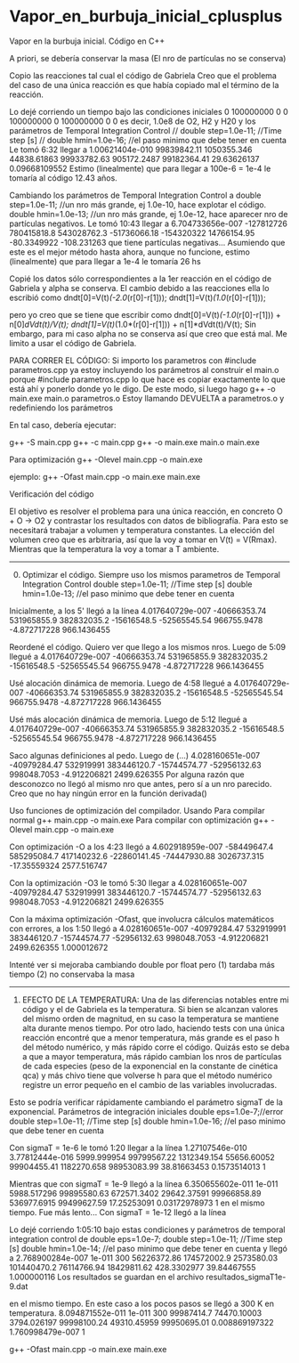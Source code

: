 # Vapor_en_burbuja_inicial_cplusplus
Vapor en la burbuja inicial. Código en C++


A priori, se debería conservar la masa (El nro de partículas no se conserva)

Copio las reacciones tal cual el código de Gabriela
Creo que el problema del caso de una única reacción es que había copiado mal el término de la reacción.

Lo dejé corriendo un tiempo bajo las condiciones iniciales
0       100000000       0       0       100000000       0       100000000       0       0
es decir, 1.0e8 de O2, H2 y H20 y los parámetros de Temporal Integration Control
// double step=1.0e-11; //Time step [s]
// double hmin=1.0e-16; //el paso minimo que debe tener en cuenta
Le tomó 6:32 llegar a 
1.00621404e-010 99839842.11     1050355.346     44838.61863     99933782.63     905172.2487     99182364.41     29.63626137     0.09668109552
Estimo (linealmente) que para llegar a 100e-6 = 1e-4 le tomaría al código 12.43 años.

Cambiando los parámetros de Temporal Integration Control a
double step=1.0e-11; //un nro más grande, ej 1.0e-10, hace explotar el código.
double hmin=1.0e-13; //un nro más grande, ej 1.0e-12, hace aparecer nro de partículas negativos.
Le tomó 10:43 llegar a
6.704733656e-007        -127812726      780415818.8     543028762.3     -51736066.18    -154320322      14766154.95     -80.3349922     -108.231263
que tiene partículas negativas... Asumiendo que este es el mejor método hasta ahora, aunque no funcione, estimo (linealmente) que para llegar a 1e-4 le tomaría 26 hs






Copié los datos sólo correspondientes a la 1er reacción en el código de Gabriela y alpha se conserva. El cambio debido a las reacciones ella lo escribió como
dndt[0]=V(t)*(-2.0*(r[0]-r[1]));
dndt[1]=V(t)*(1.0*(r[0]-r[1]));

pero yo creo que se tiene que escribir como
dndt[0]=V(t)*(-1.0*(r[0]-r[1])) + n[0]*dVdt(t)/V(t);
dndt[1]=V(t)*(1.0*(r[0]-r[1])) + n[1]*dVdt(t)/V(t);
Sin embargo, para mi caso alpha no se conserva así que creo que está mal. Me limito a usar el código de Gabriela.





PARA CORRER EL CÓDIGO:
Si importo los parametros con
#include parametros.cpp
ya estoy incluyendo los parámetros al construir el main.o porque #include parametros.cpp lo que hace es copiar exactamente lo que está ahí y ponerlo donde yo le digo. De este modo, si luego hago
g++ -o main.exe main.o parametros.o
Estoy llamando DEVUELTA a parametros.o y redefiniendo los parámetros

En tal caso, debería ejecutar:

g++ -S main.cpp
g++ -c main.cpp
g++ -o main.exe main.o
main.exe

Para optimización
g++ -Olevel main.cpp -o main.exe

ejemplo:
g++ -Ofast main.cpp -o main.exe
main.exe



Verificación del código

El objetivo es resolver el problema para una única reacción, en concreto
O + O -> O2
y contrastar los resultados con datos de bibliografía. Para esto se necesitará trabajar a volumen y temperatura constantes. La elección del volumen creo que es arbitraria, así que la voy a tomar en V(t) = V(Rmax). Mientras que la temperatura la voy a tomar a T ambiente.



-----------------------------------------------------------
0. Optimizar el código.
Siempre uso los mismos parametros de Temporal Integration Control
double step=1.0e-11; //Time step [s]
double hmin=1.0e-13; //el paso minimo que debe tener en cuenta

Inicialmente, a los 5' llegó a la línea
4.017640729e-007        -40666353.74    531965855.9     382832035.2     -15616548.5     -52565545.54    966755.9478     -4.872717228    966.1436455

Reordené el código. Quiero ver que llego a los mismos nros. Luego de 5:09 llegué a
4.017640729e-007        -40666353.74    531965855.9     382832035.2     -15616548.5     -52565545.54    966755.9478     -4.872717228    966.1436455

Usé alocación dinámica de memoria. Luego de 4:58 llegué a
4.017640729e-007        -40666353.74    531965855.9     382832035.2     -15616548.5     -52565545.54    966755.9478     -4.872717228    966.1436455

Usé más alocación dinámica de memoria. Luego de 5:12 llegué a
4.017640729e-007        -40666353.74    531965855.9     382832035.2     -15616548.5     -52565545.54    966755.9478     -4.872717228    966.1436455

Saco algunas definiciones al pedo. Luego de (...)
4.028160651e-007        -40979284.47    532919991       383446120.7     -15744574.77    -52956132.63    998048.7053     -4.912206821    2499.626355
Por alguna razón que desconozco no llegó al mismo nro que antes, pero sí a un nro parecido. Creo que no hay ningún error en la función derivada()

Uso funciones de optimización del compilador. Usando
Para compilar normal
g++ main.cpp -o main.exe
Para compilar con optimización
g++ -Olevel main.cpp -o main.exe

Con optimización -O a los 4:23 llegó a
4.602918959e-007        -58449647.4     585295084.7     417140232.6     -22860141.45    -74447930.88    3026737.315     -17.35559324    2577.516747

Con la optimización -O3 le tomó 5:30 llegar a
4.028160651e-007        -40979284.47    532919991       383446120.7     -15744574.77    -52956132.63    998048.7053     -4.912206821    2499.626355


Con la máxima optimización -Ofast, que involucra cálculos matemáticos con errores, a los 1:50 llegó a
4.028160651e-007        -40979284.47    532919991       383446120.7     -15744574.77    -52956132.63    998048.7053     -4.912206821    2499.626355     1.000012672

Intenté ver si mejoraba cambiando double por float pero
(1) tardaba más tiempo
(2) no conservaba la masa

-----------------------------------------------------------
1. EFECTO DE LA TEMPERATURA:
Una de las diferencias notables entre mi código y el de Gabriela es la temperatura. Si bien se alcanzan valores del mismo orden de magnitud, en su caso la temperatura se mantiene alta durante menos tiempo. Por otro lado, haciendo tests con una única reacción encontré que a menor temperatura, más grande es el paso h del método numérico, y más rápido corre el código. Quizás esto se deba a que a mayor temperatura, más rápido cambian los nros de partículas de cada especies (peso de la exponencial en la constante de cinética qca) y más chivo tiene que volverse h para que el método numérico registre un error pequeño en el cambio de las variables involucradas.

Esto se podría verificar rápidamente cambiando el parámetro sigmaT de la exponencial. Parámetros de integración iniciales
double eps=1.0e-7;//error
double step=1.0e-11; //Time step [s]
double hmin=1.0e-16; //el paso minimo que debe tener en cuenta



Con sigmaT = 1e-6 le tomó 1:20 llegar a la línea
1.27107546e-010 3.77812444e-016 5999.999954     99799567.22     1312349.154     55656.60052     99904455.41     1182270.658     98953083.99     38.81663453     0.1573514013    1

Mientras que con sigmaT = 1e-9 llegó a la línea
6.350655602e-011        1e-011  5988.517296     99895580.63     672571.3402     29642.37591     99966858.89     536977.6915     99499627.59     17.25253091     0.03172978973   1
en el mismo tiempo. Fue más lento... Con sigmaT = 1e-12 llegó a la línea

Lo dejé corriendo 1:05:10 bajo estas condiciones y parámetros de temporal integration control de
double eps=1.0e-7;
double step=1.0e-11; //Time step [s]
double hmin=1.0e-14; //el paso minimo que debe tener en cuenta
y llegó a 
2.768900284e-007        1e-011  300     56226372.86     174572002.9     2573580.03      101440470.2     76114766.94     18429811.62     428.3302977     39.84467555     1.000000116
Los resultados se guardan en el archivo
resultados_sigmaT1e-9.dat


en el mismo tiempo. En este caso a los pocos pasos se llegó a 300 K en temperatura.
8.094871552e-011        1e-011  300     99987414.7      74470.10003     3794.026197     99998100.24     49310.45959     99950695.01     0.008869197322  1.760998479e-007        1




g++ -Ofast main.cpp -o main.exe
main.exe